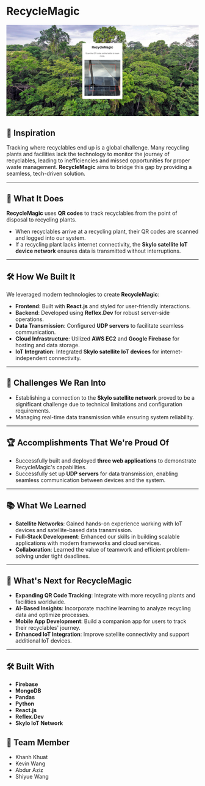 # RecycleMagic

![Demo](./RecycleMagic.jpeg)

## 🌟 Inspiration
Tracking where recyclables end up is a global challenge. Many recycling plants and facilities lack the technology to monitor the journey of recyclables, leading to inefficiencies and missed opportunities for proper waste management. **RecycleMagic** aims to bridge this gap by providing a seamless, tech-driven solution.

---

## 🚀 What It Does
**RecycleMagic** uses **QR codes** to track recyclables from the point of disposal to recycling plants.  
- When recyclables arrive at a recycling plant, their QR codes are scanned and logged into our system.
- If a recycling plant lacks internet connectivity, the **Skylo satellite IoT device network** ensures data is transmitted without interruptions.

---

## 🛠️ How We Built It
We leveraged modern technologies to create **RecycleMagic**:
- **Frontend**: Built with **React.js** and styled for user-friendly interactions.
- **Backend**: Developed using **Reflex.Dev** for robust server-side operations.
- **Data Transmission**: Configured **UDP servers** to facilitate seamless communication.
- **Cloud Infrastructure**: Utilized **AWS EC2** and **Google Firebase** for hosting and data storage.
- **IoT Integration**: Integrated **Skylo satellite IoT devices** for internet-independent connectivity.

---

## 🚧 Challenges We Ran Into
- Establishing a connection to the **Skylo satellite network** proved to be a significant challenge due to technical limitations and configuration requirements.
- Managing real-time data transmission while ensuring system reliability.

---

## 🏆 Accomplishments That We're Proud Of
- Successfully built and deployed **three web applications** to demonstrate RecycleMagic's capabilities.
- Successfully set up **UDP servers** for data transmission, enabling seamless communication between devices and the system.

---

## 📚 What We Learned
- **Satellite Networks**: Gained hands-on experience working with IoT devices and satellite-based data transmission.
- **Full-Stack Development**: Enhanced our skills in building scalable applications with modern frameworks and cloud services.
- **Collaboration**: Learned the value of teamwork and efficient problem-solving under tight deadlines.

---

## 🚀 What's Next for RecycleMagic
- **Expanding QR Code Tracking**: Integrate with more recycling plants and facilities worldwide.
- **AI-Based Insights**: Incorporate machine learning to analyze recycling data and optimize processes.
- **Mobile App Development**: Build a companion app for users to track their recyclables' journey.
- **Enhanced IoT Integration**: Improve satellite connectivity and support additional IoT devices.

---

## 🛠️ Built With
- **Firebase**
- **MongoDB**
- **Pandas**
- **Python**
- **React.js**
- **Reflex.Dev**
- **Skylo IoT Network**

## 🌟 Team Member
- Khanh Khuat
- Kevin Wang
- Abdur Aziz
- Shiyue Wang